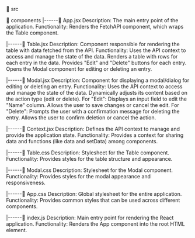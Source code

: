 📁 src

📁 components
|------📄 App.jsx
Description: The main entry point of the application.
Functionality: Renders the FetchAPI component, which wraps the Table component.

|------📄 Table.jsx
Description: Component responsible for rendering the table with data fetched from the API.
Functionality:
Uses the API context to access and manage the state of the data.
Renders a table with rows for each entry in the data.
Provides "Edit" and "Delete" buttons for each entry.
Opens the Modal component for editing or deleting an entry.

|------📄 Modal.jsx
Description: Component for displaying a modal/dialog for editing or deleting an entry.
Functionality:
Uses the API context to access and manage the state of the data.
Dynamically adjusts its content based on the action type (edit or delete).
For "Edit":
Displays an input field to edit the "Name" column.
Allows the user to save changes or cancel the edit.
For "Delete":
Prompts the user with a confirmation message for deleting the entry.
Allows the user to confirm deletion or cancel the action.

|------📄 Context.jsx
Description: Defines the API context to manage and provide the application state.
Functionality: Provides a context for sharing data and functions (like data and setData) among components.

|------📄 Table.css
Description: Stylesheet for the Table component.
Functionality: Provides styles for the table structure and appearance.

|------📄 Modal.css
Description: Stylesheet for the Modal component.
Functionality: Provides styles for the modal appearance and responsiveness.

|------📄 App.css
Description: Global stylesheet for the entire application.
Functionality: Provides common styles that can be used across different components.

|------📄 index.js
Description: Main entry point for rendering the React application.
Functionality: Renders the App component into the root HTML element.

